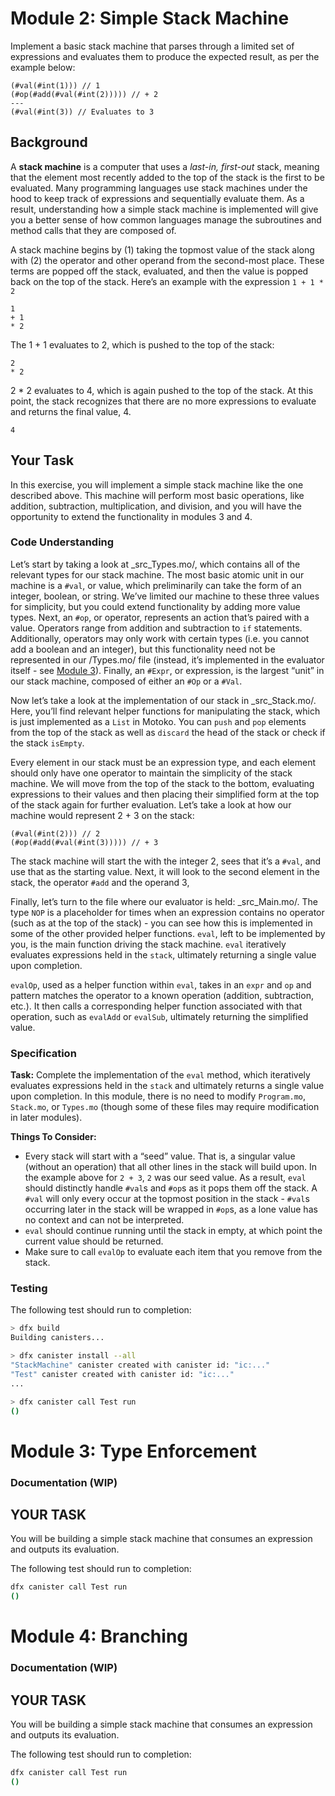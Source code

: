 # Module 2: Simple Stack Machine

Implement a basic stack machine that parses through a limited set of expressions and evaluates them to produce the expected result, as per the example below:
```
(#val(#int(1))) // 1
(#op(#add(#val(#int(2))))) // + 2
---
(#val(#int(3)) // Evaluates to 3
```

## Background
A **stack machine** is a computer that uses a _last-in, first-out_ stack, meaning that the element most recently added to the top of the stack is the first to be evaluated. Many programming languages use stack machines under the hood to keep track of expressions and sequentially evaluate them. As a result, understanding how a simple stack machine is implemented will give you a better sense of how common languages manage the subroutines and method calls that they are composed of. 

A stack machine begins by (1) taking the topmost value of the stack along with (2) the operator and other operand from the second-most place. These terms are popped off the stack, evaluated, and then the value is popped back on the top of the stack. Here’s an example with the expression `1 + 1 * 2`

```
1
+ 1
* 2
```
The 1 + 1 evaluates to 2, which is pushed to the top of the stack:
```
2
* 2
```
2 * 2 evaluates to 4, which is again pushed to the top of the stack. At this point, the stack recognizes that there are no more expressions to evaluate and returns the final value, 4. 
```
4
```

## Your Task
In this exercise, you will implement a simple stack machine like the one described above. This machine will perform most basic operations, like addition, subtraction, multiplication, and division, and you will have the opportunity to extend the functionality in modules 3 and 4.

### Code Understanding
Let’s start by taking a look at _src_Types.mo/, which contains all of the relevant types for our stack machine.  The most basic atomic unit in our machine is a `#val`, or value, which preliminarily can take the form of an integer, boolean, or string. We’ve limited our machine to these three values for simplicity, but you could extend functionality by adding more value types. Next, an `#op`, or operator, represents an action that’s paired with a value. Operators range from addition and subtraction to `if` statements. Additionally, operators may only work with certain types (i.e. you cannot add a boolean and an integer), but this functionality need not be represented in our /Types.mo/ file (instead, it’s implemented in the evaluator itself - see [Module 3](#module-3-type-enforcement)). Finally, an `#Expr`, or expression, is the largest “unit” in our stack machine, composed of either an `#Op` or a `#Val`.

Now let’s take a look at the implementation of our stack in _src_Stack.mo/. Here, you’ll find relevant helper functions for manipulating the stack, which is just implemented as a `List` in Motoko. You can `push` and `pop` elements from the top of the stack as well as `discard` the head of the stack or check if the stack `isEmpty`.

Every element in our stack must be an expression type, and each element should only have one operator to maintain the simplicity of the stack machine. We will move from the top of the stack to the bottom, evaluating expressions to their values and then placing their simplified form at the top of the stack again for further evaluation. Let’s take a look at how our machine would represent 2 + 3 on the stack:
```
(#val(#int(2))) // 2
(#op(#add(#val(#int(3))))) // + 3
```
The stack machine will start the with the integer 2,  sees that it’s a `#val`, and use that as the starting value. Next, it will look to the second element in the stack, the operator `#add` and the operand 3, 

Finally, let’s turn to the file where our evaluator is held: _src_Main.mo/. The type `NOP` is a placeholder for times when an expression contains no operator (such as at the top of the stack) - you can see how this is implemented in some of the other provided helper functions. `eval`, left to be implemented by you, is the main function driving the stack machine. `eval` iteratively evaluates expressions held in the `stack`, ultimately returning a single value upon completion. 

`evalOp`, used as a helper function within `eval`, takes in an `expr` and `op` and pattern matches the operator to a known operation (addition, subtraction, etc.). It then calls a corresponding helper function associated with that operation, such as `evalAdd` or `evalSub`, ultimately returning the simplified value.

### Specification
**Task:** Complete the implementation of the `eval` method, which iteratively evaluates expressions held in the `stack` and ultimately returns a single value upon completion. In this module, there is no need to modify `Program.mo`, `Stack.mo`, or `Types.mo` (though some of these files may require modification in later modules).

**Things To Consider:**
* Every stack will start with a “seed” value. That is, a singular value (without an operation) that all other lines in the stack will build upon. In the example above for `2 + 3`, `2` was our seed value. As a result, `eval` should distinctly handle `#val`s and `#op`s as it pops them off the stack. A `#val` will only every occur at the topmost position in the stack - `#val`s occurring later in the stack will be wrapped in `#op`s, as a lone value has no context and can not be interpreted.
* `eval` should continue running until the stack in empty, at which point the current value should be returned.
* Make sure to call `evalOp` to evaluate each item that you remove from the stack. 

### Testing
The following test should run to completion:
```bash
> dfx build
Building canisters...

> dfx canister install --all
"StackMachine" canister created with canister id: "ic:..."
"Test" canister created with canister id: "ic:..."
...

> dfx canister call Test run
()
```

# Module 3: Type Enforcement

### Documentation (WIP)

## YOUR TASK
You will be building a simple stack machine that consumes an expression and outputs its evaluation.

The following test should run to completion:
```bash
dfx canister call Test run
()
```

# Module 4: Branching

### Documentation (WIP)

## YOUR TASK
You will be building a simple stack machine that consumes an expression and outputs its evaluation.

The following test should run to completion:
```bash
dfx canister call Test run
()
```